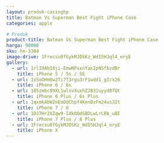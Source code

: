 ```yaml
---
layout: produk-casinghp
title: Batman Vs Superman Best Fight iPhone Case
categories: apple

# Produk
product-title: Batman Vs Superman Best Fight iPhone Case
harga: 90000
sku: hn-3384
image-drive: 1Frecsu0fGykMJDSKz_WdI5HJql4_eryE
gallery:
  - url: 1rlI0AbI8ji-EmwNPxxnYaxIpNSfbzdBr
    title: iPhone 5 / 5s / SE
  - url: 1vSoOHm0w2Ti7T3rgu3rF1wdd1_gIrx26
    title: iPhone 6 / 6s
  - url: 185zmbc89XL1wlsvXuxhZJB31uyyd8fQt
    title: iPhone 6 Plus / 6s Plus
  - url: 1qxmkAbW2nEoDdChpf4KenDzFm24us3It
    title: iPhone 7 / 8
  - url: 1DJ7Hr2XZqw9-IAkOQdSBDLwLrLRb_uBI
    title: iPhone 7 Plus / 8 Plus
  - url: 1Frecsu0fGykMJDSKz_WdI5HJql4_eryE
    title: iPhone X
---
```


